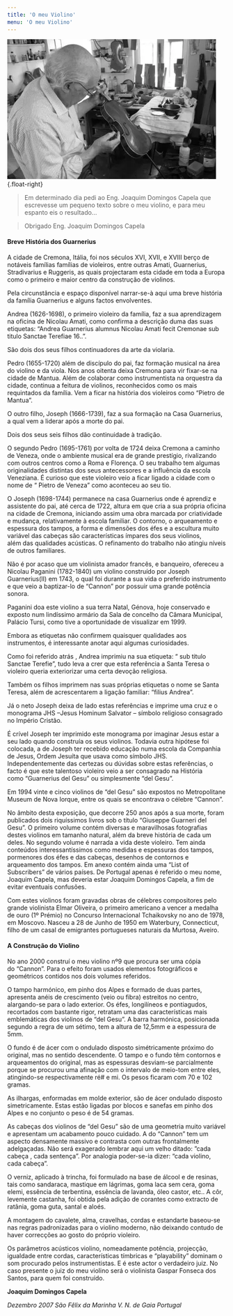 ```yaml
---
title: 'O meu Violino'
menu: 'O meu Violino'
---
```

![Eng. Joaquim Domingos Capela](eng%20capela.webp "Eng. Joaquim Domingos Capela no atelier"){.float-right}
> Em determinado dia pedi ao Eng. Joaquim Domingos Capela que escrevesse um pequeno texto sobre o meu violino, e para meu espanto eis o resultado...  
  
> Obrigado Eng. Joaquim Domingos Capela  
  
  
#### **Breve História dos Guarnerius**   
A cidade de Cremona, Itália, foi nos séculos XVI, XVII, e XVIII berço de notáveis famílias famílias de violeiros, entre outras Amati, Guarnerius, Stradivarius e Ruggeris, as quais projectaram esta cidade em toda a Europa como o primeiro e maior centro da construção de violinos.  

Pela circunstância e espaço disponível narrar-se-à aqui uma breve história da família Guarnerius e alguns factos envolventes.  

Andrea (1626-1698), o primeiro violeiro da família, faz a sua aprendizagem na oficina de Nicolau Amati, como confirma a descrição duma das suas etiquetas: “Andrea Guarnerius alumnus Nicolau Amati fecit Cremonae sub titulo Sanctae Terefiae 16..”.

São dois dos seus filhos continuadores da arte da violaria.

Pedro (1655-1720) além de discípulo do pai, faz formação musical na área do violino e da viola. Nos anos oitenta deixa Cremona para vir fixar-se na cidade de Mantua. Além de colaborar como instrumentista na orquestra da cidade, continua a feitura de violinos, reconhecidos como os mais requintados da família. Vem a ficar na história dos violeiros como “Pietro de Mantua”.

O outro filho, Joseph (1666-1739), faz a sua formação na Casa Guarnerius, a qual vem a liderar após a morte do pai.

Dois dos seus seis filhos dão continuidade à tradição.

O segundo Pedro (1695-1761) por volta de 1724 deixa Cremona a caminho de Veneza, onde o ambiente musical era de grande prestígio, rivalizando com outros centros como a Roma e Florença. O seu trabalho tem algumas originalidades distintas dos seus antecessores e a influência da escola Veneziana. É curioso que este violeiro veio a ficar ligado a cidade com o nome de “ Pietro de Veneza” como aconteceu ao seu tio.

O Joseph (1698-1744) permanece na casa Guarnerius onde é aprendiz e assistente do pai, até cerca de 1722, altura em que cria a sua própria oficina na cidade de Cremona, iniciando assim uma obra marcada por criatividade e mudança, relativamente à escola familiar. O contorno, o arqueamento e espessura dos tampos, a forma e dimensões dos éfes e a escultura muito variável das cabeças são características ímpares dos seus violinos, além das qualidades acústicas. O refinamento do trabalho não atingiu níveis de outros familiares.

Não é por acaso que um violinista amador francês, e banqueiro, ofereceu a Nicolau Paganini (1782-1840) um violino construído por Joseph Guarnerius(II) em 1743, o qual foi durante a sua vida o preferido instrumento e que veio a baptizar-lo de “Cannon” por possuir uma grande potência sonora.

Paganini doa este violino a sua terra Natal, Génova, hoje conservado e exposto num lindíssimo armário da Sala de concelho da Câmara Municipal, Palácio Tursi, como tive a oportunidade de visualizar em 1999.

Embora as etiquetas não confirmem quaisquer qualidades aos instrumentos, é interessante anotar aqui algumas curiosidades.

Como foi referido atrás , Andrea imprimiu na sua etiqueta: “ sub titulo Sanctae Terefie”, tudo leva a crer que esta referência a Santa Teresa o violeiro queria exteriorizar uma certa devoção religiosa.

Também os filhos imprimem nas suas próprias etiquetas o nome se Santa Teresa, além de acrescentarem a ligação familiar: “filius Andrea”.

Já o neto Joseph deixa de lado estas referências e imprime uma cruz e o monograma JHS –Jesus Hominum Salvator – símbolo religioso consagrado no Império Cristão.

É crível Joseph ter imprimido este monograma por imaginar Jesus estar a seu lado quando construía os seus violinos. Todavia outra hipótese foi colocada, a de Joseph ter recebido educação numa escola da Companhia de Jesus, Ordem Jesuíta que usava como símbolo JHS. Independentemente das certezas ou dúvidas sobre estas referências, o facto é que este talentoso violeiro veio a ser consagrado na História como “Guarnerius del Gesu” ou simplesmente “del Gesu”.

Em 1994 vinte e cinco violinos de “del Gesu” são expostos no Metropolitane Museum de Nova Iorque, entre os quais se encontrava o célebre “Cannon”.

No âmbito desta exposição, que decorre 250 anos após a sua morte, foram publicados dois riquíssimos livros sob o título “Giuseppe Guarneri del Gesu”. O primeiro volume contém diversas e maravilhosas fotografias destes violinos em tamanho natural, além da breve história de cada um deles. No segundo volume é narrada a vida deste violeiro. Tem ainda conteúdos interessantíssimos como medidas e espessuras dos tampos, pormenores dos éfes e das cabeças, desenhos de contornos e arqueamento dos tampos. Em anexo contém ainda uma “List of Subscribers” de vários países. De Portugal apenas é referido o meu nome, Joaquim Capela, mas deveria estar Joaquim Domingos Capela, a fim de evitar eventuais confusões.

Com estes violinos foram gravadas obras de célebres compositores pelo grande violinista Elmar Oliveira, o primeiro americano a vencer a medalha de ouro (1º Prémio) no Concurso Internacional Tchaikovsky no ano de 1978, em Moscovo. Nasceu a 28 de Junho de 1950 em Waterbury, Connecticut, filho de um casal de emigrantes portugueses naturais da Murtosa, Aveiro.

#### A Construção do Violino  

No ano 2000 construí o meu violino nº9 que procura ser uma cópia do “Cannon”. Para o efeito foram usados elementos fotográficos e geométricos contidos nos dois volumes referidos.

O tampo harmónico, em pinho dos Alpes e formado de duas partes, apresenta anéis de crescimento (veio ou fibra) estreitos no centro, alargando-se para o lado exterior. Os éfes, longilíneos e pontiagudos, recortados com bastante rigor, retratam uma das características mais emblemáticas dos violinos de “del Gesu”. A barra harmónica, posicionada segundo a regra de um sétimo, tem a altura de 12,5mm e a espessura de 5mm.

O fundo é de ácer com o ondulado disposto simétricamente próximo do original, mas no sentido descendente. O tampo e o fundo têm contornos e arqueamentos do original, mas as espessuras desviam-se parcialmente porque se procurou uma afinação com o intervalo de meio-tom entre eles, atingindo-se respectivamente ré# e mi. Os pesos ficaram com 70 e 102 gramas.

As ilhargas, enformadas em molde exterior, são de ácer ondulado disposto simetricamente. Estas estão ligadas por blocos e sanefas em pinho dos Alpes e no conjunto o peso é de 54 gramas.

As cabeças dos violinos de “del Gesu” são de uma geometria muito variável e apresentam um acabamento pouco cuidado. A do “Cannon” tem um aspecto densamente massivo e contrasta com outras frontalmente adelgaçadas. Não será exagerado lembrar aqui um velho ditado: ”cada cabeça , cada sentença”. Por analogia poder-se-ia dizer: “cada violino, cada cabeça”.

O verniz, aplicado à trincha, foi formulado na base de álcool e de resinas, tais como sandaraca, mastique em lágrimas, goma laca sem cera, goma elemi, essência de terbentina, essência de lavanda, óleo castor, etc.. A côr, levemente castanha, foi obtida pela adição de corantes como extracto de ratânia, goma guta, santal e aloés.

A montagem do cavalete, alma, cravelhas, cordas e estandarte baseou-se nas regras padronizadas para o violino moderno, não deixando contudo de haver correcções ao gosto do próprio violeiro.

Os parâmetros acústicos violino, nomeadamente potência, projecção, igualdade entre cordas, características tímbricas e “playability” dominam o som procurado pelos instrumentistas. E é este actor o verdadeiro juiz. No caso presente o juiz do meu violino será o violinista Gaspar Fonseca dos Santos, para quem foi construído.   

**Joaquim Domingos Capela** 

*Dezembro 2007
São Fêlix da Marinha
V. N. de Gaia
Portugal*  
